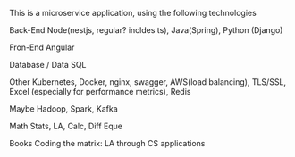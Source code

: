 This is a microservice application, using the following technologies

Back-End
Node(nestjs, regular? incldes ts), Java(Spring), Python (Django)


Fron-End 
Angular

Database / Data
SQL

Other
Kubernetes, Docker, nginx, swagger, AWS(load balancing), TLS/SSL,
Excel (especially for performance metrics), Redis 

Maybe
Hadoop, Spark, Kafka

Math
Stats, LA, Calc, Diff Eque

Books 
Coding the matrix: LA through CS applications



